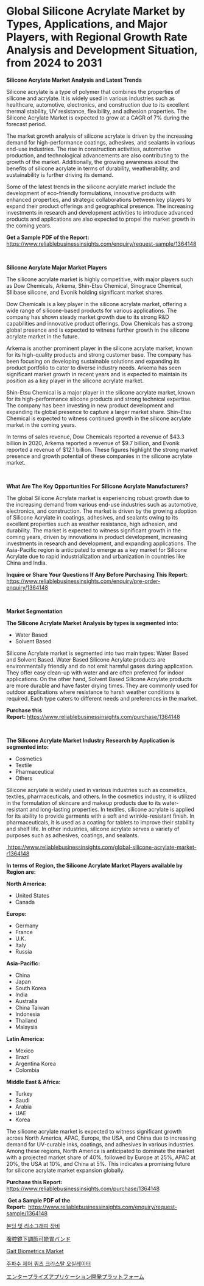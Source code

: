 <p><h1>Global Silicone Acrylate Market by Types, Applications, and Major Players, with Regional Growth Rate Analysis and Development Situation, from 2024 to 2031</h1></p><p><strong>Silicone Acrylate Market Analysis and Latest Trends</strong></p>
<p><p>Silicone acrylate is a type of polymer that combines the properties of silicone and acrylate. It is widely used in various industries such as healthcare, automotive, electronics, and construction due to its excellent thermal stability, UV resistance, flexibility, and adhesion properties. The Silicone Acrylate Market is expected to grow at a CAGR of 7% during the forecast period.</p><p>The market growth analysis of silicone acrylate is driven by the increasing demand for high-performance coatings, adhesives, and sealants in various end-use industries. The rise in construction activities, automotive production, and technological advancements are also contributing to the growth of the market. Additionally, the growing awareness about the benefits of silicone acrylate in terms of durability, weatherability, and sustainability is further driving its demand.</p><p>Some of the latest trends in the silicone acrylate market include the development of eco-friendly formulations, innovative products with enhanced properties, and strategic collaborations between key players to expand their product offerings and geographical presence. The increasing investments in research and development activities to introduce advanced products and applications are also expected to propel the market growth in the coming years.</p></p>
<p><strong>Get a Sample PDF of the Report:&nbsp;</strong> <a href="https://www.reliablebusinessinsights.com/enquiry/request-sample/1364148">https://www.reliablebusinessinsights.com/enquiry/request-sample/1364148</a></p>
<p>&nbsp;</p>
<p><strong>Silicone Acrylate Major Market Players</strong></p>
<p><p>The silicone acrylate market is highly competitive, with major players such as Dow Chemicals, Arkema, Shin-Etsu Chemical, Sinograce Chemical, SIlibase silicone, and Evonik holding significant market shares. </p><p>Dow Chemicals is a key player in the silicone acrylate market, offering a wide range of silicone-based products for various applications. The company has shown steady market growth due to its strong R&D capabilities and innovative product offerings. Dow Chemicals has a strong global presence and is expected to witness further growth in the silicone acrylate market in the future.</p><p>Arkema is another prominent player in the silicone acrylate market, known for its high-quality products and strong customer base. The company has been focusing on developing sustainable solutions and expanding its product portfolio to cater to diverse industry needs. Arkema has seen significant market growth in recent years and is expected to maintain its position as a key player in the silicone acrylate market.</p><p>Shin-Etsu Chemical is a major player in the silicone acrylate market, known for its high-performance silicone products and strong technical expertise. The company has been investing in new product development and expanding its global presence to capture a larger market share. Shin-Etsu Chemical is expected to witness continued growth in the silicone acrylate market in the coming years.</p><p>In terms of sales revenue, Dow Chemicals reported a revenue of $43.3 billion in 2020, Arkema reported a revenue of $9.7 billion, and Evonik reported a revenue of $12.1 billion. These figures highlight the strong market presence and growth potential of these companies in the silicone acrylate market.</p></p>
<p>&nbsp;</p>
<p><strong>What Are The Key Opportunities For Silicone Acrylate Manufacturers?</strong></p>
<p><p>The global Silicone Acrylate market is experiencing robust growth due to the increasing demand from various end-use industries such as automotive, electronics, and construction. The market is driven by the growing adoption of Silicone Acrylate in coatings, adhesives, and sealants owing to its excellent properties such as weather resistance, high adhesion, and durability. The market is expected to witness significant growth in the coming years, driven by innovations in product development, increasing investments in research and development, and expanding applications. The Asia-Pacific region is anticipated to emerge as a key market for Silicone Acrylate due to rapid industrialization and urbanization in countries like China and India.</p></p>
<p><strong>Inquire or Share Your Questions If Any Before Purchasing This Report:</strong> <a href="https://www.reliablebusinessinsights.com/enquiry/pre-order-enquiry/1364148">https://www.reliablebusinessinsights.com/enquiry/pre-order-enquiry/1364148</a></p>
<p>&nbsp;</p>
<p><strong>Market Segmentation</strong></p>
<p><strong>The Silicone Acrylate Market Analysis by types is segmented into:</strong></p>
<p><ul><li>Water Based</li><li>Solvent Based</li></ul></p>
<p><p>Silicone Acrylate market is segmented into two main types: Water Based and Solvent Based. Water Based Silicone Acrylate products are environmentally friendly and do not emit harmful gases during application. They offer easy clean-up with water and are often preferred for indoor applications. On the other hand, Solvent Based Silicone Acrylate products are more durable and have faster drying times. They are commonly used for outdoor applications where resistance to harsh weather conditions is required. Each type caters to different needs and preferences in the market.</p></p>
<p><strong>Purchase this Report:&nbsp;</strong><a href="https://www.reliablebusinessinsights.com/purchase/1364148">https://www.reliablebusinessinsights.com/purchase/1364148</a></p>
<p>&nbsp;</p>
<p><strong>The Silicone Acrylate Market Industry Research by Application is segmented into:</strong></p>
<p><ul><li>Cosmetics</li><li>Textile</li><li>Pharmaceutical</li><li>Others</li></ul></p>
<p><p>Silicone acrylate is widely used in various industries such as cosmetics, textiles, pharmaceuticals, and others. In the cosmetics industry, it is utilized in the formulation of skincare and makeup products due to its water-resistant and long-lasting properties. In textiles, silicone acrylate is applied for its ability to provide garments with a soft and wrinkle-resistant finish. In pharmaceuticals, it is used as a coating for tablets to improve their stability and shelf life. In other industries, silicone acrylate serves a variety of purposes such as adhesives, coatings, and sealants.</p></p>
<p><a href="https://www.reliablebusinessinsights.com/global-silicone-acrylate-market-r1364148">&nbsp;https://www.reliablebusinessinsights.com/global-silicone-acrylate-market-r1364148</a></p>
<p><strong>In terms of Region, the Silicone Acrylate Market Players available by Region are:</strong></p>
<p>
    <p> <strong> North America: </strong>
        <ul>
            <li>United States</li>
            <li>Canada</li>
        </ul>
        </p> 
    <p> <strong> Europe: </strong>
        <ul>
            <li>Germany</li>
            <li>France</li>
            <li>U.K.</li>
            <li>Italy</li>
            <li>Russia</li>
        </ul>
        </p> 
    <p> <strong> Asia-Pacific: </strong>
        <ul>
            <li>China</li>
            <li>Japan</li>
            <li>South Korea</li>
            <li>India</li>
            <li>Australia</li>
            <li>China Taiwan</li>
            <li>Indonesia</li>
            <li>Thailand</li>
            <li>Malaysia</li>
        </ul>
        </p> 
    <p> <strong> Latin America: </strong>
        <ul>
            <li>Mexico</li>
            <li>Brazil</li>
            <li>Argentina Korea</li>
            <li>Colombia</li>
        </ul>
        </p> 
    <p> <strong> Middle East & Africa: </strong>
        <ul>
            <li>Turkey</li>
            <li>Saudi</li>
            <li>Arabia</li>
            <li>UAE</li>
            <li>Korea</li>
        </ul>
    </p>
    </p>
<p><p>The silicone acrylate market is expected to witness significant growth across North America, APAC, Europe, the USA, and China due to increasing demand for UV-curable inks, coatings, and adhesives in various industries. Among these regions, North America is anticipated to dominate the market with a projected market share of 40%, followed by Europe at 25%, APAC at 20%, the USA at 10%, and China at 5%. This indicates a promising future for silicone acrylate market expansion globally.</p></p>
<p><strong>Purchase this Report: </strong><a href="https://www.reliablebusinessinsights.com/purchase/1364148">https://www.reliablebusinessinsights.com/purchase/1364148</a></p>
<p>&nbsp;<strong>Get a Sample PDF of the Report:&nbsp;&nbsp;</strong><a href="https://www.reliablebusinessinsights.com/enquiry/request-sample/1364148">https://www.reliablebusinessinsights.com/enquiry/request-sample/1364148</a></p>
<p><strong></strong></p>
<p><p><a href="https://medium.com/@anvil67678789/%ED%95%B4%EB%8F%85-%EA%B2%B0%ED%95%A9-%EB%B0%8F-%EB%A6%AC%EC%86%8C%EA%B7%B8%EB%9D%BC%ED%94%BC-%EC%9E%A5%EB%B9%84-%EC%8B%9C%EC%9E%A5-%EC%A7%80%ED%91%9C-%EC%8B%9C%EC%9E%A5-%EC%A0%90%EC%9C%A0%EC%9C%A8-%ED%8A%B8%EB%A0%8C%EB%93%9C-%EB%B0%8F-%EC%84%B1%EC%9E%A5-%ED%8C%A8%ED%84%B4-103e13f629b5">본딩 및 리소그래피 장비</a></p><p><a href="https://medium.com/@ameliaordoneza/%E8%85%B9%E8%85%94%E9%8F%A1%E4%B8%8B%E5%8F%AF%E8%AA%BF%E6%95%B4%E8%83%83%E5%B8%AF%E5%B8%82%E5%A0%B4%E3%81%AE%E5%88%86%E6%9E%90-2024%E5%B9%B4%E3%81%8B%E3%82%892031%E5%B9%B4%E3%81%BE%E3%81%A7%E3%81%AE%E3%82%B0%E3%83%AD%E3%83%BC%E3%83%90%E3%83%AB%E7%94%A3%E6%A5%AD%E3%81%AE%E5%B1%95%E6%9C%9B%E3%81%A8%E4%BA%88%E6%B8%AC-dd83308c47d2">腹腔鏡下調節可能胃バンド</a></p><p><a href="https://github.com/juniordelafrance/Market-Research-Report-List-4/blob/main/gait-biometrics-market.md">Gait Biometrics Market</a></p><p><a href="https://medium.com/@corneliutrifa2022/%EC%A3%BC%ED%8C%8C%EC%88%98-%EC%A0%9C%EC%96%B4-%ED%80%84%EC%B8%A0-%ED%81%AC%EB%A6%AC%EC%8A%A4%ED%83%88-%EC%98%A4%EC%8B%A4%EB%A0%88%EC%9D%B4%ED%84%B0-%EC%8B%9C%EC%9E%A5-%EB%B6%84%EC%84%9D-cagr-%EC%8B%9C%EC%9E%A5-%EC%84%B8%EB%B6%84%ED%99%94-%EB%B0%8F-%EA%B8%80%EB%A1%9C%EB%B2%8C-%EC%82%B0%EC%97%85-%EA%B0%9C%EC%9A%94-838abcaaa5a2">주파수 제어 쿼츠 크리스탈 오실레이터</a></p><p><a href="https://medium.com/@russellrodriguez2727/2024%E5%B9%B4%E3%81%8B%E3%82%892031%E5%B9%B4%E3%81%BE%E3%81%A7%E3%81%AE%E6%9C%9F%E9%96%93%E3%81%AE%E3%82%A8%E3%83%B3%E3%82%BF%E3%83%BC%E3%83%97%E3%83%A9%E3%82%A4%E3%82%BA-%E3%82%A2%E3%83%97%E3%83%AA%E3%82%B1%E3%83%BC%E3%82%B7%E3%83%A7%E3%83%B3%E9%96%8B%E7%99%BA%E3%83%97%E3%83%A9%E3%83%83%E3%83%88%E3%83%95%E3%82%A9%E3%83%BC%E3%83%A0%E5%B8%82%E5%A0%B4%E3%81%AE%E3%83%88%E3%83%AC%E3%83%B3%E3%83%89%E3%81%A8%E5%B8%82%E5%A0%B4%E5%88%86%E6%9E%90%E3%82%92%E4%BA%88%E6%B8%AC-362e4a65e4ba">エンタープライズアプリケーション開発プラットフォーム</a></p></p>